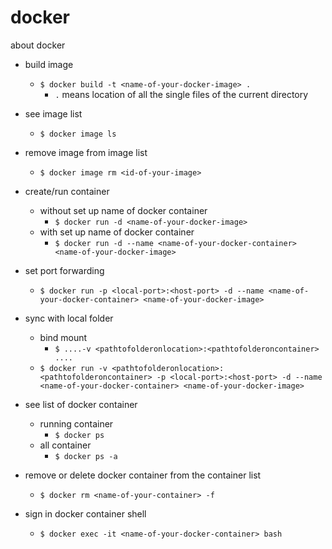 # docker
about docker

- build image
  - `$ docker build -t <name-of-your-docker-image> .`
    - `.` means location of all the single files of the current directory
- see image list
  - `$ docker image ls`
- remove image from image list
  - `$ docker image rm <id-of-your-image>`
- create/run container
  - without set up name of docker container 
    - `$ docker run -d <name-of-your-docker-image>`
  - with set up name of docker container
    - `$ docker run -d --name <name-of-your-docker-container> <name-of-your-docker-image>`
- set port forwarding
  - `$ docker run -p <local-port>:<host-port> -d --name <name-of-your-docker-container> <name-of-your-docker-image>`
- sync with local folder
  - bind mount
    - `$ ....-v <pathtofolderonlocation>:<pathtofolderoncontainer> ....`
  - `$ docker run -v <pathtofolderonlocation>:<pathtofolderoncontainer> -p <local-port>:<host-port> -d --name <name-of-your-docker-container> <name-of-your-docker-image>`
- see list of docker container
  - running container
    - `$ docker ps`
  - all container
    - `$ docker ps -a`
- remove or delete docker container from the container list
  - `$ docker rm <name-of-your-container> -f`


- sign in docker container shell
  - `$ docker exec -it <name-of-your-docker-container> bash`

